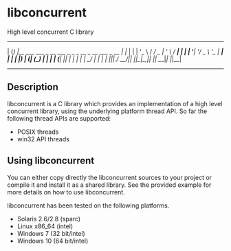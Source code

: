 # libconcurrent
High level concurrent C library

 _ _ _                                                    _   
| (_) |__   ___ ___  _ __   ___ _   _ _ __ _ __ ___ _ __ | |_ 
| | | '_ \ / __/ _ \| '_ \ / __| | | | '__| '__/ _ \ '_ \| __|
| | | |_) | (_| (_) | | | | (__| |_| | |  | | |  __/ | | | |_ 
|_|_|_.__/ \___\___/|_| |_|\___|\__,_|_|  |_|  \___|_| |_|\__|


-----------------------------------------------------------------------------------------------

Description
-----------
libconcurrent is a C library which provides an implementation of a high level concurrent library,
using the underlying platform thread API. So far the following thread APIs are supported:
- POSIX threads
- win32 API threads

Using libconcurrent
--------------------
You can either copy directly the libconcurrent sources to your project or compile it and install it as
a shared library. See the provided example for more details on how to use libconcurrent.

libconcurrent has been tested on the following platforms.
- Solaris 2.6/2.8 (sparc)
- Linux x86_64 (intel)
- Windows 7 (32 bit/intel)
- Windows 10 (64 bit/intel)

